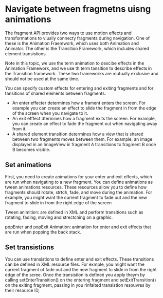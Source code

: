 # Navigate between fragmetns uisng animations
The fragment API provides two ways to use motion effects and transformations to viually connecty fragments during navigation. One of these is the Animation Fraemwork, which uses both Animation and Animator. The other is the Transition Framework, which includes shared element transistions. 

Note in this topic, we use the term animation to descibe effects in the Animation Framework, and we use th term tansition to describe effects in the Transition framework. These two frameworks are mutually exclusive and should not be used at the same time. 

You can specify custom effects for entering and exiting fragments and for tansitions of shared elements between fragments.
- An enter effecter determines how a frament enters the screen. For example you can create an effect to slide the fragment in from the edge of the screen when you navigate to it. 
- An exit efffect dtermines how a fragment exits the screen. For example, you can create an effect to fade the fragment out when navigating away from it. 
- A shared element transition determines how a view that is shared between  two fragments moves between them. For example, an image displayed in an ImageView in fragment A transitions to fragment B once B becomes visible. 

## Set animations
First, you need to create animations for your enter and exit effects, which are run when navigating to a new fragment. You can define animations as tween animations resources. These resources allow you to define how fragments should rotate, strtch, fade, and move during the animation. For example, you might want the current fragment to fade out and the new fragment to slide in from the right edge of the screen 

Tween animition: are defined in XML and perform transitions such as rotating, fading, moving and strectching on a graphic. 

popEnter and popExit Animation: animation for enter and exit effects that are run when popping the back stack. 

## Set transistions
You can use transistions to define enter and exit effects. These transitions can be defined in XML resource files. For exmple, you might want the current fragment ot fade out and the new fragment to slide in from the right edge of the scree. Once the transistion is defined you apply theym by calling setEnterTransition() on the entering fragment and setExitTransition() on the exiting fragment, passing in you rinfalted transistion resouvres by their resource ID,
